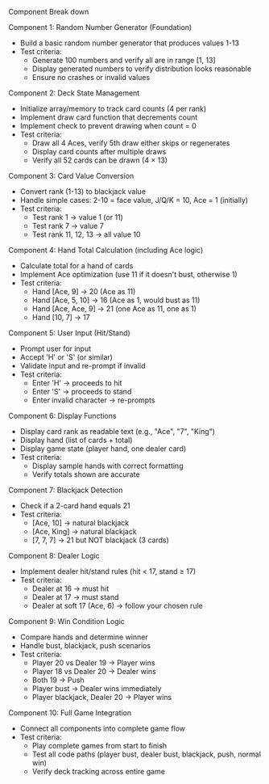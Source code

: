  Component Break down
 
  Component 1: Random Number Generator (Foundation)

  - Build a basic random number generator that produces values 1-13
  - Test criteria:
    - Generate 100 numbers and verify all are in range [1, 13]
    - Display generated numbers to verify distribution looks reasonable
    - Ensure no crashes or invalid values

  Component 2: Deck State Management

  - Initialize array/memory to track card counts (4 per rank)
  - Implement draw card function that decrements count
  - Implement check to prevent drawing when count = 0
  - Test criteria:
    - Draw all 4 Aces, verify 5th draw either skips or regenerates
    - Display card counts after multiple draws
    - Verify all 52 cards can be drawn (4 × 13)

  Component 3: Card Value Conversion

  - Convert rank (1-13) to blackjack value
  - Handle simple cases: 2-10 = face value, J/Q/K = 10, Ace = 1 (initially)
  - Test criteria:
    - Test rank 1 → value 1 (or 11)
    - Test rank 7 → value 7
    - Test rank 11, 12, 13 → all value 10

  Component 4: Hand Total Calculation (including Ace logic)

  - Calculate total for a hand of cards
  - Implement Ace optimization (use 11 if it doesn't bust, otherwise 1)
  - Test criteria:
    - Hand [Ace, 9] → 20 (Ace as 11)
    - Hand [Ace, 5, 10] → 16 (Ace as 1, would bust as 11)
    - Hand [Ace, Ace, 9] → 21 (one Ace as 11, one as 1)
    - Hand [10, 7] → 17

  Component 5: User Input (Hit/Stand)

  - Prompt user for input
  - Accept 'H' or 'S' (or similar)
  - Validate input and re-prompt if invalid
  - Test criteria:
    - Enter 'H' → proceeds to hit
    - Enter 'S' → proceeds to stand
    - Enter invalid character → re-prompts

  Component 6: Display Functions

  - Display card rank as readable text (e.g., "Ace", "7", "King")
  - Display hand (list of cards + total)
  - Display game state (player hand, one dealer card)
  - Test criteria:
    - Display sample hands with correct formatting
    - Verify totals shown are accurate

  Component 7: Blackjack Detection

  - Check if a 2-card hand equals 21
  - Test criteria:
    - [Ace, 10] → natural blackjack
    - [Ace, King] → natural blackjack
    - [7, 7, 7] → 21 but NOT blackjack (3 cards)

  Component 8: Dealer Logic

  - Implement dealer hit/stand rules (hit < 17, stand ≥ 17)
  - Test criteria:
    - Dealer at 16 → must hit
    - Dealer at 17 → must stand
    - Dealer at soft 17 (Ace, 6) → follow your chosen rule

  Component 9: Win Condition Logic

  - Compare hands and determine winner
  - Handle bust, blackjack, push scenarios
  - Test criteria:
    - Player 20 vs Dealer 19 → Player wins
    - Player 18 vs Dealer 20 → Dealer wins
    - Both 19 → Push
    - Player bust → Dealer wins immediately
    - Player blackjack, Dealer 20 → Player wins

  Component 10: Full Game Integration

  - Connect all components into complete game flow
  - Test criteria:
    - Play complete games from start to finish
    - Test all code paths (player bust, dealer bust, blackjack, push, normal win)
    - Verify deck tracking across entire game
